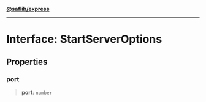 [**@saflib/express**](../index.md)

***

# Interface: StartServerOptions

## Properties

### port

> **port**: `number`
